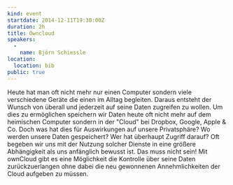 ```yaml
---
kind: event
startdate: 2014-12-11T19:30:00Z
duration: 2h
title: Owncloud
speakers:
  -
    name: Björn Schiessle
location:
  location: bib
public: true
---
```

Heute hat man oft nicht mehr nur einen Computer sondern viele verschiedene Geräte die einen im Alltag begleiten. Daraus entsteht der Wunsch von überall und jederzeit auf seine Daten zugreifen zu wollen. Um dies zu ermöglichen speichern wir Daten heute oft nicht mehr auf dem heimischen Computer sondern in der "Cloud" bei Dropbox, Google, Apple & Co. 
Doch was hat dies für Auswirkungen auf unsere Privatsphäre? Wo werden unsere Daten gespeichert? Wer hat überhaupt Zugriff darauf? 
Oft begeben wir uns mit der Nutzung solcher Dienste in eine größere Abhängigkeit als uns anfänglich bewusst ist. Das muss nicht sein! 
Mit ownCloud gibt es eine Möglichkeit die Kontrolle über seine Daten zurückzuerlangen ohne dabei die neu gewonnenen Annehmlichkeiten der Cloud aufgeben zu müssen.

